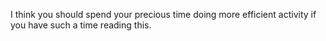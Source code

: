I think you should spend your precious time doing more efficient activity if you have such a time reading this.
